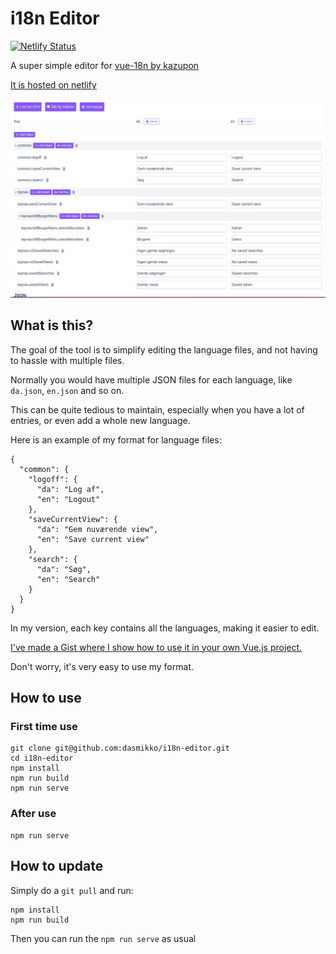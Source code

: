 # i18n Editor

[![Netlify Status](https://api.netlify.com/api/v1/badges/1aee8c22-6b40-4898-a16c-1422037846ea/deploy-status)](https://app.netlify.com/sites/i18n-editor/deploys)

A super simple editor for [vue-18n by kazupon](https://kazupon.github.io/vue-i18n/)

[It is hosted on netlify](https://i18n-editor.netlify.app/ "Screenshot")

![Screenshot of the editor](./screenshot.png?raw=true "Screenshot")

## What is this?

The goal of the tool is to simplify editing the language files, and not having to hassle with multiple files.

Normally you would have multiple JSON files for each language, like `da.json`, `en.json` and so on.

This can be quite tedious to maintain, especially when you have a lot of entries, or even add a whole new language.

Here is an example of my format for language files:

```
{
  "common": {
    "logoff": {
      "da": "Log af",
      "en": "Logout"
    },
    "saveCurrentView": {
      "da": "Gem nuværende view",
      "en": "Save current view"
    },
    "search": {
      "da": "Søg",
      "en": "Search"
    }
  }
}
```

In my version, each key contains all the languages, making it easier to edit.

[I've made a Gist where I show how to use it in your own Vue.js project.](https://gist.github.com/dasmikko/aa28a4c42312b558a251ab4fc1049f0c)

Don't worry, it's very easy to use my format.


## How to use

### First time use
```
git clone git@github.com:dasmikko/i18n-editor.git
cd i18n-editor
npm install
npm run build
npm run serve
```

### After use
```
npm run serve
```

## How to update

Simply do a `git pull` and run:
```
npm install
npm run build
```

Then you can run the `npm run serve` as usual
